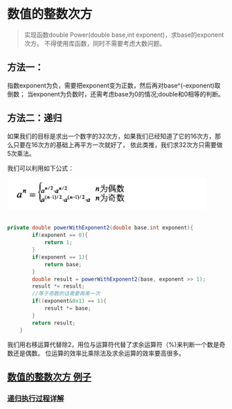 

# 数值的整数次方

> 实现函数double Power(double base,int exponent)，求base的exponent次方。
不得使用库函数，同时不需要考虑大数问题。


## 方法一：

指数exponent为负，需要把exponent变为正数，然后再对base^(-exponent)取倒数；
当exponent为负数时，还需考虑base为0的情况;double和0相等的判断。


## 方法二：递归

如果我们的目标是求出一个数字的32次方，如果我们已经知道了它的16次方，那么只要在16次方的基础上再平方一次就好了，
依此类推，我们求32次方只需要做5次乘法。

我们可以利用如下公式：

![](../images/coding_offer/no_11_print_number.png)

```java

private double powerWithExponent2(double base,int exponent){
		if(exponent == 0){
			return 1;
		}
		if(exponent == 1){
			return base;
		}
		double result = powerWithExponent2(base, exponent >> 1);
		result *= result;
		//等于奇数的话需要再乘一次
		if((exponent&0x1) == 1){
			result *= base;
		}
		return result;
	}
```

我们用右移运算代替除2，用位与运算符代替了求余运算符（%)来判断一个数是奇数还是偶数。
位运算的效率比乘除法及求余运算的效率要高很多。



## [数值的整数次方 例子](/algorithms-demo/src/main/java/space/pankui/coding/interviews/No11_DoublePower.java)


### [递归执行过程详解](../../020、递归执行过程详解.md)